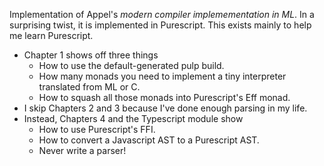 Implementation of Appel's *modern compiler implemementation in ML*. In
a surprising twist, it is implemented in Purescript. This exists
mainly to help me learn Purescript.

* Chapter 1 shows off three things
    - How to use the default-generated pulp build.
    - How many monads you need to implement a tiny interpreter
    translated from ML or C.
    - How to squash all those monads into Purescript's Eff monad.
* I skip Chapters 2 and 3 because I've done enough parsing in my life.
* Instead, Chapters 4 and the Typescript module show
    - How to use Purescript's FFI.
    - How to convert a Javascript AST to a Purescript AST.
    - Never write a parser!
